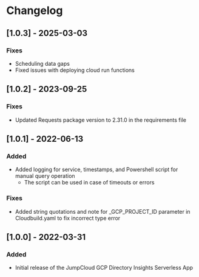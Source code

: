 # Changelog

## [1.0.3] - 2025-03-03

### Fixes
- Scheduling data gaps
- Fixed issues with deploying cloud run functions

## [1.0.2] - 2023-09-25

### Fixes
- Updated Requests package version to 2.31.0 in the requirements file

## [1.0.1] - 2022-06-13

### Added

- Added logging for service, timestamps, and Powershell script for manual query operation
  - The script can be used in case of timeouts or errors

### Fixes

- Added string quotations and note for _GCP_PROJECT_ID parameter in Cloudbuild.yaml to fix incorrect type error

## [1.0.0] - 2022-03-31

### Added

- Initial release of the JumpCloud GCP Directory Insights Serverless App